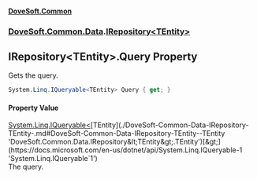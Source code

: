 #### [DoveSoft.Common](./index.md 'index')
### [DoveSoft.Common.Data](./DoveSoft-Common-Data.md 'DoveSoft.Common.Data').[IRepository&lt;TEntity&gt;](./DoveSoft-Common-Data-IRepository-TEntity-.md 'DoveSoft.Common.Data.IRepository&lt;TEntity&gt;')
## IRepository&lt;TEntity&gt;.Query Property
Gets the query.  
```csharp
System.Linq.IQueryable<TEntity> Query { get; }
```
#### Property Value
[System.Linq.IQueryable&lt;](https://docs.microsoft.com/en-us/dotnet/api/System.Linq.IQueryable-1 'System.Linq.IQueryable`1')[TEntity](./DoveSoft-Common-Data-IRepository-TEntity-.md#DoveSoft-Common-Data-IRepository-TEntity--TEntity 'DoveSoft.Common.Data.IRepository&lt;TEntity&gt;.TEntity')[&gt;](https://docs.microsoft.com/en-us/dotnet/api/System.Linq.IQueryable-1 'System.Linq.IQueryable`1')  
The query.  
